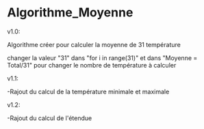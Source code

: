 # Algorithme_Moyenne

v1.0:

Algorithme créer pour calculer la moyenne de 31 température

changer la valeur "31" dans "for i in range(31)" et dans "Moyenne = Total/31" pour changer le nombre de température à calculer

v1.1: 

-Rajout du calcul de la température minimale et maximale

v1.2:

-Rajout du calcul de l'étendue
